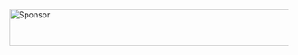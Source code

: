 <a target='_blank' rel='nofollow' href='https://app.codesponsor.io/link/mLuKMZPxJKcKjCaCYB6He5sJ/zorexsalvo/zorexsalvo.github.io'>
  <img alt='Sponsor' width='888' height='68' src='https://app.codesponsor.io/embed/mLuKMZPxJKcKjCaCYB6He5sJ/zorexsalvo/zorexsalvo.github.io.svg' />
</a>
